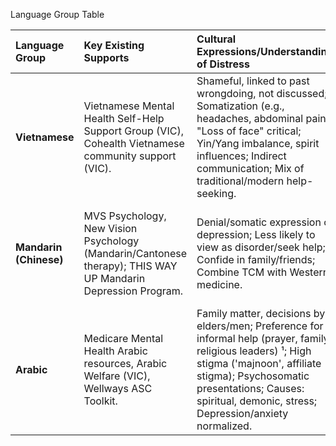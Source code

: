 Language Group Table

| Language Group | Key Existing Supports | Cultural Expressions/Understandings of Distress | Primary Barriers to Access/Care | Specific Unmet Needs/Gaps |
| :--- | :--- | :--- | :--- | :--- |
| **Vietnamese** | Vietnamese Mental Health Self-Help Support Group (VIC), Cohealth Vietnamese community support (VIC). | Shameful, linked to past wrongdoing, not discussed; Somatization (e.g., headaches, abdominal pain) ; "Loss of face" critical; Yin/Yang imbalance, spirit influences; Indirect communication; Mix of traditional/modern help-seeking. | Lack of knowledge of services, stigma, language, belief conditions untreatable; Lower stigma tolerance. | Confidential tools sensitive to indirect cues & somatization; Support navigating shame/"loss of face." |
| **Mandarin (Chinese)** | MVS Psychology, New Vision Psychology (Mandarin/Cantonese therapy); THIS WAY UP Mandarin Depression Program. | Denial/somatic expression of depression; Less likely to view as disorder/seek help; Confide in family/friends; Combine TCM with Western medicine. | Stigma, language barriers, confidentiality concerns, service constraints, Perceiving problems as not serious, unwillingness to burden others (young students). | Low-stigma entry point for psychoeducation & support; Tools for recognizing depression; Support for family communication. |
| **Arabic** | Medicare Mental Health Arabic resources, Arabic Welfare (VIC), Wellways ASC Toolkit. | Family matter, decisions by elders/men; Preference for informal help (prayer, family, religious leaders) ¹; High stigma ('majnoon', affiliate stigma); Psychosomatic presentations; Causes: spiritual, demonic, stress; Depression/anxiety normalized. | Underutilization despite high distress¹; Fear of misdiagnosis due to cultural presentations, Mistrust of institutions/confidentiality. | Highly confidential, culturally/religiously respectful tools; Distress detection sensitive to somatic/normalized symptoms; Support that acknowledges family/spiritual context. |